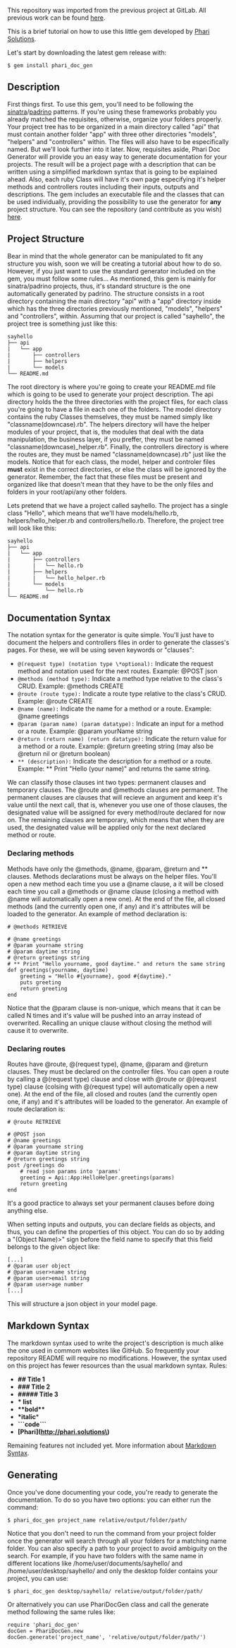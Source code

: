 This repository was imported from the previous project at GitLab. All previous work can be found [here](https://gitlab.com/LuizPPA/PhariDocGen).

This is a brief tutorial on how to use this little gem developed by [Phari Solutions](http://phari.solutions).


Let's start by downloading the latest gem release with:


```
$ gem install phari_doc_gen
```


## Description

First things first. To use this gem, you'll need to be following the [sinatra](http://www.sinatrarb.com/)/[padrino](http://padrinorb.com/) patterns. If you're using these frameworks probably you already matched the requisites, otherwise, organize your folders properly. Your project tree has to be organized in a main directory called "api" that must contain another folder "app" with three other directories "models", "helpers" and "controllers" within. The files will also have to be especifically named. But we'll look further into it later.
Now, requisites aside, Phari Doc Generator will provide you an easy way to generate documentation for your projects. The result will be a project page with a description that can be written using a simplified markdown syntax that is going to be explained ahead. Also, each ruby Class will have it's own page especifying it's helper methods and controllers routes including their inputs, outputs and descriptions. The gem includes an executable file and the classes that can be used individually, providing the possibility to use the generator for **any** project structure. You can see the repository (and contribute as you wish) [here](https://github.com/PhariSolutions/Phari-Doc-Gen).

## Project Structure
Bear in mind that the whole generator can be manipulated to fit any structure you wish, soon we will be creating a tutorial about how to do so. However, if you just want to use the standard generator included on the gem, you must follow some rules...
As mentioned, this gem is mainly for sinatra/padrino projects, thus, it's standard structure is the one automatically generated by padrino. The structure consists in a root directory containing the main directory "api" with a "app" directory inside which has the three directories previously mentioned, "models", "helpers" and "controllers", within. Assuming that our project is called "sayhello", the project tree is something just like this:

```
sayhello
├── api
|   └── app
|       ├── controllers
|       ├── helpers
|       └── models
└── README.md
```

The root directory is where you're going to create your README.md file which is going to be used to generate your project description. The api directory holds the the three directories with the project files, for each class you're going to have a file in each one of the folders. The model directory contains the ruby Classes themselves, they must be named simply like "classname(downcase).rb". The helpers directory will have the helper modules of your project, that is, the modules that deal with the data manipulation, the business layer, if you preffer, they must be named "classname(downcase)\_helper.rb". Finally, the controllers directory is where the routes are, they must be named "classname(downcase).rb" just like the models. Notice that for each class, the model, helper and controler files **must** exist in the correct directories, or else the class will be ignored by the generator. Remember, the fact that these files must be present and organized like that doesn't mean that they have to be the only files and folders in your root/api/any other folders.

Lets pretend that we have a project called sayhello. The project has a single class "Hello", which means that we'll have models/hello.rb, helpers/hello_helper.rb and controllers/hello.rb. Therefore, the project tree will look like this:


```
sayhello
├── api
|   └── app
|       ├── controllers
|       |   └── hello.rb
|       ├── helpers
|       |   └── hello_helper.rb
|       └── models
|           └── hello.rb
└── README.md
```


## Documentation Syntax
The notation syntax for the generator is quite simple. You'll just have to document the helpers and controllers files in order to generate the classes's pages. For these, we will be using seven keywords or "clauses":

* ```@(request type) (notation type \*optional):``` Indicate the request method and notation used for the next routes.
Example: @POST json
* ```@methods (method type):``` Indicate a method type relative to the class's CRUD.
Example: @methods CREATE
* ```@route (route type):``` Indicate a route type relative to the class's CRUD.
Example: @route CREATE
* ```@name (name):``` Indicate the name for a method or a route.
Example: @name greetings
* ```@param (param name) (param datatype):``` Indicate an input for a method or a route.
Example: @param yourName string
* ```@return (return name) (return datatype):``` Indicate the return value for a method or a route.
Example: @return greeting string (may also be @return nil or @return boolean)
* ```** (description):``` Indicate the description for a method or a route.
Example: ** Print "Hello (your name)" and returns the same string.

We can classify those clauses int two types: permanent clauses and temporary clauses. The @route and @methods clauses are permanent. The permanent clauses are clauses that will recieve an argument and keep it's value until the next call, that is, whenever you use one of those clauses, the designated value will be assigned for every method/route declared for now on. The remaining clauses are temporary, which means that when they are used, the designated value will be applied only for the next declared method or route.

### Declaring methods

Methods have only the @methods, @name, @param, @return and ** clauses. Methods declarations must be always on the helper files. You'll open a new method each time you use a @name clause, a it will be closed each time you call a @methods or @name clause (closing a method with @name will automatically open a new one). At the end of the file, all closed methods (and the currently open one, if any) and it's attributes will be loaded to the generator. An example of method declaration is:


```
# @methods RETRIEVE

# @name greetings
# @param yourname string
# @param daytime string
# @return greetings string
# ** Print "Hello yourname, good daytime." and return the same string
def greetings(yourname, daytime)
    greeting = "Hello #{yourname}, good #{daytime}."
    puts greeting
    return greeting
end
```

Notice that the @param clause is non-unique, which means that it can be called N times and it's value will be pushed into an array instead of overwrited. Recalling an unique clause without closing the method will cause it to overwrite.

### Declaring routes

Routes have @route, @(request type), @name, @param and @return clauses. They must be declared on the controller files. You can open a route by calling a @(request type) clause and close with @route or @(request type) clause (colsing with @(request type) will automatically open a new one). At the end of the file, all closed and routes (and the currently open one, if any) and it's attributes will be loaded to the generator. An example of route declaration is:


```
# @route RETRIEVE

# @POST json
# @name greetings
# @param yourname string
# @param daytime string
# @return greetings string
post /greetings do
    # read json params into 'params'
    greeting = Api::App:HelloHelper.greetings(params)
    return greeting
end
```

It's a good practice to always set your permanent clauses before doing anything else.

When setting inputs and outputs, you can declare fields as objects, and thus, you can define the properties of this object. You can do so by adding a "(Object Name)>" sign before the field name to specify that this field belongs to the given object like:

```
[...]
# @param user object
# @param user>name string
# @param user>email string
# @param user>age number
[...]
```

This will structure a json object in your model page.

## Markdown Syntax

The markdown syntax used to write the project's description is much alike the one used in commom websites like GitHub. So frequently your repository README will require no modifications. However, the syntax used on this project has fewer resources than the usual markdown syntax.
Rules:

* **## Title 1**
* **### Title 2**
* **##### Title 3**
* **\* list**
* **\*\*bold\*\***
* **\*italic***
* **\`\`\`code\`\`\`**
* **\[Phari\]\(http://phari.solutions\)**

Remaining features not included yet. More information about [Markdown Syntax](https://github.com/adam-p/markdown-here/wiki/Markdown-Cheatsheet).

## Generating

Once you've done documenting your code, you're ready to generate the documentation. To do so you have two options: you can either run the command:

```
$ phari_doc_gen project_name relative/output/folder/path/
```

Notice that you don't need to run the command from your project folder once the generator will search through all your folders for a matching name folder. You can also specify a path to your project to avoid ambiguity on the search. For example, if you have two folders with the same name in different locations like /home/user/documents/sayhello/ and /home/user/desktop/sayhello/ and only the desktop folder contains your project, you can use:

```
$ phari_doc_gen desktop/sayhello/ relative/output/folder/path/
```

Or alternatively you can use PhariDocGen class and call the generate method following the same rules like:

```
require 'phari_doc_gen'
docGen = PhariDocGen.new
docGen.generate('project_name', 'relative/output/folder/path/')
```
